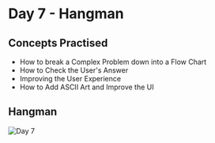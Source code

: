 # Day 7 - Hangman
## Concepts Practised
- How to break a Complex Problem down into a Flow Chart
- How to Check the User's Answer
- Improving the User Experience
-  How to Add ASCII Art and Improve the UI
## Hangman
![Day 7](https://github.com/user-attachments/assets/56c89a7c-2ff9-4c94-8724-9310df4e12f8)

